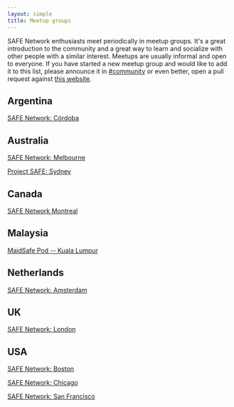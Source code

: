 ```yaml
---
layout: simple
title: Meetup groups
---
```


SAFE Network enthusiasts meet periodically in meetup
groups. It's a great introduction to the community and a great way to
learn and socialize with other people with a similar interest. Meetups are usually informal and open to
everyone. If you have started a new meetup group and would like to add it to
this list, please announce it in [#community](https://safenetforum.org/c/community) or
even better, open a pull request against
[this website](https://github.com/safenetwork/safenetwork.org/blob/master/meetup-groups.md).

## Argentina

[SAFE Network: Córdoba](https://www.meetup.com/SAFE-Network-Cordoba/)

## Australia

[SAFE Network: Melbourne](https://www.meetup.com/SAFE-Network-Melbourne/)

[Project SAFE: Sydney](https://www.meetup.com/ProjectSAFE-Sydney/)

## Canada

[SAFE Network Montreal](https://montreal.safenetwork.org/)

## Malaysia

[MaidSafe Pod -- Kuala Lumpur](https://www.meetup.com/meetup-group-TOJBACET/)

## Netherlands

[SAFE Network: Amsterdam](https://www.meetup.com/SAFE-Network-Amsterdam/)

## UK

[SAFE Network: London](https://www.meetup.com/SAFE-Network-London/)

## USA

[SAFE Network: Boston](https://www.meetup.com/SAFE-Network-Boston/)

[SAFE Network: Chicago](https://www.meetup.com/SAFEnetwork-Chicago/)

[SAFE Network: San Francisco](https://www.meetup.com/safeSF/)
